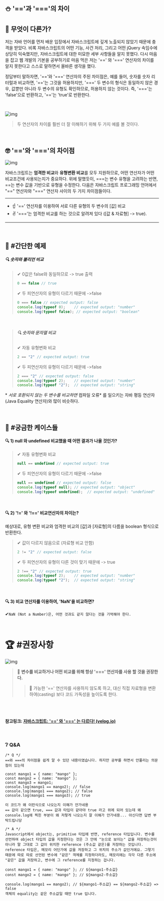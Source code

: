 ## ⛄ '=='과 '==='의 차이

## 🤨 무엇이 다른가?

 저는 자바 언어를 먼저 배운 입장에서 자바스크립트에 깊게 노출되지 않았기 때문에 충격을 받았다. 비록 자바스크립트의 어떤 기능, 사건 처리, 그리고 어떤 jQuery 속임수에 상당히 익숙했지만, 자바스크립트에 대한 미묘한 세부 사항들을 알지 못했다. 다시 마음을 잡고 웹 개발의 기본을 공부하기로 마음 먹은 저는 '==' 와 '===' 연산자의 차이를 알지 못한다고 스스로 말하면서 올바른 생각을 했다.

 정답부터 말하자면, '=='와 '===' 연산자의 주된 차이점은, 예를 들어, 숫자를 숫자 리터럴과 비교하면, '=='는 그것을 허용하지만, '===' 두 변수의 형식은 동일하지 않은 경우, 값뿐만 아니라 두 변수의 유형도 확인하므로, 허용하지 않는 것이다. 즉, '==='는 'false'으로 반환하고, '=='는 'true'로 반환한다.

<br>

![img](https://velog.velcdn.com/post-images%2Ffiloscoder%2F8d6f8a80-fa17-11e9-b483-31f82d28ec79%2FabY0g3L700bwp.webp)

> 두 연산자의 차이를 훨씬 더 잘 이해하기 위해 두 가지 예를 볼 것이다.

<br>

## 🤓 '=='와 '==='의 차이점

![img](https://dhananjay25.files.wordpress.com/2014/03/image8.png)

 자바스크립트는 **엄격한 비교**와 **유형변환 비교**를 모두 지원하므로, 어떤 연산자가 어떤 비교조건에 사용되는지가 중요하다. 위에 말했듯이, ===는 변수 유형을 고려하는 반면, ==는 변수 값을 기반으로 유형을 수정한다. 다음은 자바스크립트 프로그래밍 언어에서 "==" 연산자와 "===" 연산자 사이의 두 가지 차이점들이다.

------

- ☝ '==' 연산자를 이용하여 서로 다른 유형의 두 변수의 [값] 비교
- ✌ '==='는 엄격한 비교를 하는 것으로 알려져 있다 ([값 & 자료형] -> true).

------

<br>

## 🧐 #간단한 예제

##### 🔍 숫자와 불리언 비교

> ✔ 0값은 false와 동일하므로 -> true 출력
>
> ```javascript
> 0 == false // true 
> ```
>
> ✔ 두 피연산자의 유형이 다르기 때문에 ->false
>
> ```javascript
> 0 === false // expected output: false 
> console.log(typeof 0); 	// expected output: "number"
> console.log(typeof false); // expected output: "boolean"
> ```

<br>

> ##### 🔍 숫자와 문자열 비교
>
> ✔ 자동 유형변화 비교
>
> ```javascript
> 2 == "2" // expected output: true
> ```
>
> ✔ 두 피연산자의 유형이 다르기 때문에 ->false
>
> ```javascript
> 2 === "2" // expected output: false 
> console.log(typeof 2);	// expected output: "number"
> console.log(typeof "2");  // expected output: "string"
> ```

\* *서로 호환되지 않는 두 변수를 비교하면* 컴파일 오류* 를 일으키는 자바 평등 연산자(Java Equality 연산자)와 많이 비슷하다.

<br>

## 🤔 #궁금한 케이스들

#### 🔍 1) null 와 undefined 비교했을 때 어떤 결과가 나올 것인가?

> ✔ 자동 유형변화 비교
>
> ```javascript
> null == undefined // expected output: true
> ```
>
> ✔ 두 피연산자의 유형이 다르기 때문에 ->false
>
> ```javascript
> null == undefined // expected output: false 
> console.log(typeof null);	// expected output: "object"
> console.log(typeof undefined);  // expected output: "undefined"
> ```

<br>

#### 🔍 2) '!=' 와 '!==' 비교연산자의 차이는?

예상대로, 유형 변환 비교와 엄격한 비교의 [값]과 [자료형]의 다름을 boolean 형식으로 반환한다.

> ✔ 값이 다르지 않음으로 (자료형 비교 안함)
>
> ```javascript
> 2 != "2" // expected output: false
> ```
>
> ✔ 두 피연산자의 유형이 다른 것이 맞기 때문에 -> true
>
> ```javascript
> 2 !== "2" // expected output: true 
> console.log(typeof 2);	// expected output: "number"
> console.log(typeof "2");  // expected output: "string"
> ```

<br>

#### 🔍 3) 비교 연산자를 이용하여, 'NaN'을 비교하면?

✔`NaN (Not a Number)은, 어떤 것과도 같지 않다는 것을 기억해야 한다.`

<br>

# 🏆 #권장사항

![img](https://encrypted-tbn0.gstatic.com/images?q=tbn:ANd9GcTd9ZL-rWtEZNVmtbl1LFQVLn_WgBnzvkWa-iaGFDAMoUnm-Cbc)

> 🕺 **변수를 비교하거나 어떤 비교를 위해 항상 '===' 연산자를 사용 할 것을 권장한다.**
>
> > 💃 가능한 '==' 연산자를 사용하지 않도록 하고, 대신 직접 자료형을 변환하여(casting) 보다 코드 가독성을 높이도록 한다.

<br>

<br>

#### 참고링크: [자바스크립트: '==' 와 '===' 는 다르다! (velog.io)](https://velog.io/@filoscoder/-와-의-차이-oak1091tes)

<br>

### ❔ Q&A

```
/* Q */
==와 ===의 차이점을 쉽게 알 수 있던 내용이였습니다. 하지만 공부를 하면서 안풀리는 의문점이 있는데

const mango1 = { name: "mango" };
const mango2 = { name: "mango" };
const mango3 = mango1;
console.log(mango1 == mango2); // false
console.log(mango1 === mango2); // false
console.log(mango1 === mango3); // true

이 코드가 왜 이런식으로 나오는지 이해가 안가네용
== 값이 같으면 true, === 값과 타입이 같아야 true 라고 위에 되어 있는데 왜 console.log에 찍힌 부분이 왜 저렇게 나오는지 잘 이해가 안가네용... 아신다면 답변 부탁드립니당
```



```
/* A */
Javascript에서 object는, primitive 타입에 반면, reference 타입입니다. 변수를 선언하여 object 타입의 값을 지정한다는 것은 그 안에 "눈으로 보이는" 값을 저장하는것이 아니라 말 그대로 그 값이 위치한 reference (주소값 같은)를 저장하는 것입니다.
reference 타입은, 메모리 어딘가에 값을 저장하고 그 위치의 주소가 값인거에요. 그렇기 때문에 따로 따로 선언된 변수에 "같은" 객체를 지정하더라도, 메모리에는 각각 다른 주소에 "같은" 값을 저장하고, 변수에 그 reference를 지정하는 겁니다.

const mango1 = { name: "mango" }; // ${mango1-주소값}
const mango2 = { name: "mango" }; // ${mango2-주소값}

console.log(mango1 == mango2); // ${mango1-주소값} == ${mango2-주소값} => false
객체의 equality는 같은 주소값일 때만 true 입니다.
```

